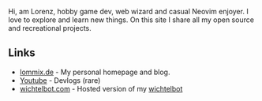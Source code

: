 Hi, am Lorenz, hobby game dev, web wizard and casual Neovim enjoyer. I love to explore and learn new things. On this site I share all my open source and recreational projects.


## Links

- [lommix.de]("https://lommix.de") - My personal homepage and blog.
- [Youtube]("https://www.youtube.com/channel/UCd1BUXaUHWnnNLWknIgxFHg") - Devlogs (rare)
- [wichtelbot.com]("https://www.wichtelbot.com") - Hosted version of my [wichtelbot]("https://github.com/lommix")
